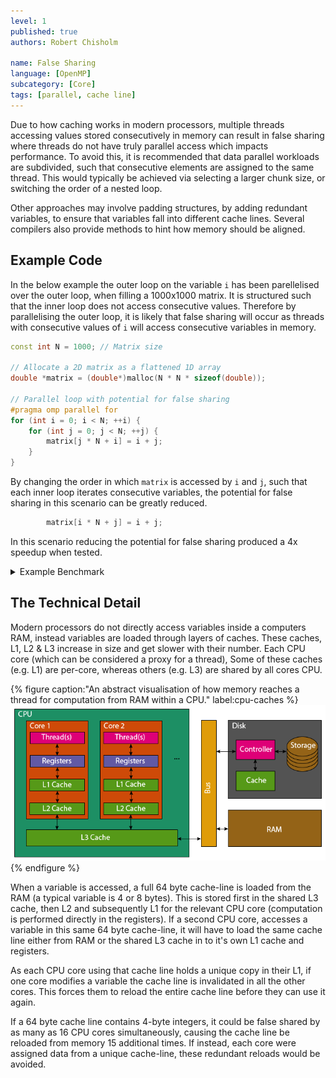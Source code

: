 ```yaml
---
level: 1
published: true
authors: Robert Chisholm

name: False Sharing
language: [OpenMP]
subcategory: [Core]
tags: [parallel, cache line]
---
```


Due to how caching works in modern processors, multiple threads accessing values stored consecutively in memory can result in false sharing where threads do not have truly parallel access which impacts performance. To avoid this, it is recommended that data parallel workloads are subdivided, such that consecutive elements are assigned to the same thread. This would typically be achieved via selecting a larger chunk size, or switching the order of a nested loop.

<!--more-->

Other approaches may involve padding structures, by adding redundant variables, to ensure that variables fall into different cache lines. Several compilers also provide methods to hint how memory should be aligned.

## Example Code

In the below example the outer loop on the variable `i` has been parellelised over the outer loop, when filling a 1000x1000 matrix. It is structured such that the inner loop does not access consecutive values. Therefore by parallelising the outer loop, it is likely that false sharing will occur as threads with consecutive values of `i` will access consecutive variables in memory.

```c++
const int N = 1000; // Matrix size

// Allocate a 2D matrix as a flattened 1D array
double *matrix = (double*)malloc(N * N * sizeof(double));

// Parallel loop with potential for false sharing
#pragma omp parallel for
for (int i = 0; i < N; ++i) {
    for (int j = 0; j < N; ++j) {
        matrix[j * N + i] = i + j;
    }
}
```

By changing the order in which `matrix` is accessed by `i` and `j`, such that each inner loop iterates consecutive variables, the potential for false sharing in this scenario can be greatly reduced.

```c++
        matrix[i * N + j] = i + j;
```

In this scenario reducing the potential for false sharing produced a 4x speedup when tested.

<!-- Todo, can this be made into a WebASM example? -->
<details markdown="block">
<summary>Example Benchmark</summary>
The below code provides expands the above example into a simple benchmark.

```py
#include <cstdlib>
#include <iostream>
#include <omp.h>
#include <ostream>

int main() {
    const int N = 1000; // Matrix size
    const int num_threads = 8;

    // Allocate a 2D matrix as a flattened 1D array
    double *matrix = (double*)malloc(N * N * sizeof(double));

    // Warmup, this ensures OpenMP is initialised before timing execution
#pragma omp parallel for num_threads(num_threads)
    for (int i = 0; i < N * N; ++i) {
        matrix[i] = 0;
    }

    // Benchmarking
    const int iterations = 10;
    double total_time_without = 0.0, total_time_with = 0.0;

    for (int iter = 0; iter < iterations; ++iter) {
        double start_time = omp_get_wtime();
        // Parallel loop with potential for false sharing
#pragma omp parallel for num_threads(num_threads)
        for (int i = 0; i < N; ++i) {
            for (int j = 0; j < N; ++j) {
                matrix[j * N + i] = i + j;
            }
        }
        double mid_time = omp_get_wtime();
        // Parallel loop without potential for false sharing
#pragma omp parallel for num_threads(num_threads)
        for (int i = 0; i < N; ++i) {
            for (int j = 0; j < N; ++j) {
                matrix[i * N + j] = i + j;
            }
        }
        double end_time = omp_get_wtime();

        // Process timing
        total_time_with += (mid_time - start_time);
        total_time_without += (end_time - mid_time);
    }

    // Print the elapsed time
    std::cout << "Elapsed time with: " << total_time_with << " seconds" << std::endl;
    std::cout << "Elapsed time without: " << total_time_without << " seconds ";
    std::cout << "(" << total_time_with/total_time_without << "x faster)" << std::endl;

    return EXIT_SUCCESS;
}

#ifndef _OPENMP
#error This benchmark requires OpenMP support, ensure it is enabled inside compile settings 
#endif
```

In testing this produced the following results

```
Elapsed time with: 0.0131083 seconds
Elapsed time without: 0.0030481 seconds (4.30048x faster)
```

Reordering accesses of `matrix` to avoid false sharing executed over 4x faster.

</details>


## The Technical Detail

Modern processors do not directly access variables inside a computers RAM, instead variables are loaded through layers of caches. These caches, L1, L2 & L3 increase in size and get slower with their number. Each CPU core (which can be considered a proxy for a thread), Some of these caches (e.g. L1) are per-core, whereas others (e.g. L3) are shared by all cores CPU.

{% figure caption:"An abstract visualisation of how memory reaches a thread for computation from RAM within a CPU." label:cpu-caches %}
![A diagram showing how a thread is connected to RAM via registers, L1 cache, L2 cache, L3 cache (shared by other CPU cores) and finally RAM via the memory bus.](/assets/hardware/cpu-caches.png)
{% endfigure %}

When a variable is accessed, a full 64 byte cache-line is loaded from the RAM (a typical variable is 4 or 8 bytes). This is stored first in the shared L3 cache, then L2 and subsequently L1 for the relevant CPU core (computation is performed directly in the registers). If a second CPU core, accesses a variable in this same 64 byte cache-line, it will have to load the same cache line either from RAM or the shared L3 cache in to it's own L1 cache and registers.

As each CPU core using that cache line holds a unique copy in their L1, if one core modifies a variable the cache line is invalidated in all the other cores. This forces them to reload the entire cache line before they can use it again.

If a 64 byte cache line contains 4-byte integers, it could be false shared by as many as 16 CPU cores simultaneously, causing the cache line be reloaded from memory 15 additional times. If instead, each core were assigned data from a unique cache-line, these redundant reloads would be avoided.
